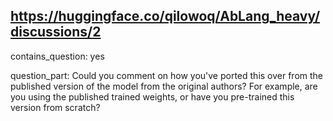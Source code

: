 ## https://huggingface.co/qilowoq/AbLang_heavy/discussions/2

contains_question: yes

question_part: Could you comment on how you've ported this over from the published version of the model from the original authors? For example, are you using the published trained weights, or have you pre-trained this version from scratch?